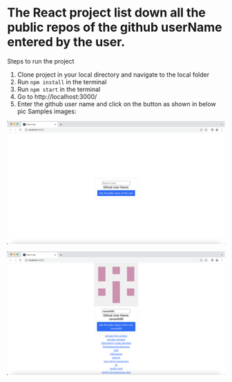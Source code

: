 # The React project list down all the public repos of the github userName entered by the user.

Steps to run the project
1. Clone project in your local directory and navigate to the local folder
2. Run `npm install` in the terminal
3. Run `npm start` in the terminal
4. Go to http://localhost:3000/
5. Enter the github user name and click on the button as shown in below pic
Samples images: 

![image](./public/pic1.png)

![image](./public/pic2.png)